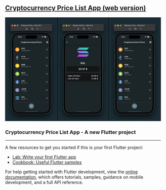 ## [Cryptocurrency Price List App (web version)](https://cryptocurrency-prices-exslym.vercel.app/)

![preview](https://github.com/exslym/Crypto-Coins-List/blob/main/assets/preview/preview.jpg)

### Cryptocurrency Price List App - A new Flutter project

---

A few resources to get you started if this is your first Flutter project:

- [Lab: Write your first Flutter app](https://docs.flutter.dev/get-started/codelab)
- [Cookbook: Useful Flutter samples](https://docs.flutter.dev/cookbook)

For help getting started with Flutter development, view the
[online documentation](https://docs.flutter.dev/), which offers tutorials,
samples, guidance on mobile development, and a full API reference.

